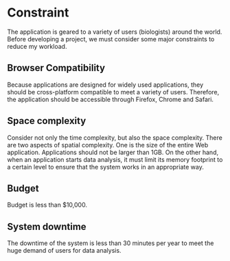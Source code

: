 # Constraint
The application is geared to a variety of users (biologists) around the world. Before developing a project, we must consider some major constraints to reduce my workload.
## Browser Compatibility
Because applications are designed for widely used applications, they should be cross-platform compatible to meet a variety of users. Therefore, the application should be accessible through Firefox, Chrome and Safari.
## Space complexity
Consider not only the time complexity, but also the space complexity. There are two aspects of spatial complexity. One is the size of the entire Web application. Applications should not be larger than 1GB. On the other hand, when an application starts data analysis, it must limit its memory footprint to a certain level to ensure that the system works in an appropriate way.
## Budget
Budget is less than $10,000.
## System downtime
The downtime of the system is less than 30 minutes per year to meet the huge demand of users for data analysis.